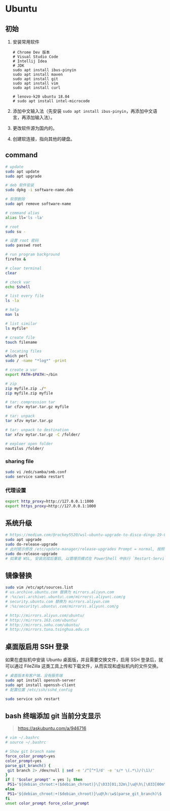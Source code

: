 # Ubuntu

## 初始

1. 安装常用软件

    ```text
    # Chrome Dev 版本
    # Visual Studio Code
    # Intellij Idea
    # JDK
    sudo apt install ibus-pinyin
    sudo apt install maven
    sudo apt install git
    sudo apt install vim
    sudo apt install curl

    # lenovo-k20 ubuntu 18.04
    # sudo apt install intel-microcode
    ```

2. 添加中文输入法（先安装 `sudo apt install ibus-pinyin`，再添加中文语言，再添加输入法）。
3. 更改软件源为国内的。
4. 创建软连接，指向其他的硬盘。

## command

```bash
# update
sudo apt update
sudo apt upgrade

# deb 软件安装
sudo dpkg -i software-name.deb

# 软禁删除
sudo apt remove software-name

# command alias
alias ll='ls -la'

# root
sudo su -

# 设置 root 密码
sudo passwd root

# run program background
firefox &

# clear terminal
clear

# check var
echo $shell

# list every file
ls -la

# help
man ls

# list similar
ls myfile*

# create file
touch filename

# locating files
which perl
sudo / -name "*log*" -print

# create a var
export PATH=$PATH:~/bin

# zip
zip myfile.zip ./*
zip myfile.zip myfile

# tar: compression tar
tar cfzv mytar.tar.gz myfile

# tar: unpack
tar xfzv mytar.tar.gz

# tar: unpack to destination
tar xfzv mytar.tar.gz -C /folder/

# exploer open folder
nautilus /folder/
```

### sharing file

```bash
sudo vi /edc/samba/smb.conf
sudo service samba restart
```

### 代理设置

```bash
export http_proxy=http://127.0.0.1:1000
export https_proxy=http://127.0.0.1:1000
```

## 系统升级

```bash
# https://medium.com/@rockey5520/wsl-ubuntu-upgrade-to-disco-dingo-19-04-b4abff20452d
sudo apt upgrade
sudo do-release-upgrade
# 此时提示修改 /etc/update-manager/release-upgrades Prompt = normal, 按照提示修改, 并再次执行
sudo do-release-upgrade
# 如果是 WSL, 安装完成后重启, 以管理员模式在 PowerShell 中执行 `Restart-Service LxssManager`
```

## 镜像替换

```bash
sudo vim /etc/apt/sources.list
# us.archive.ubuntu.com 替换为 mirrors.aliyun.com
# :%s/us\.archive\.ubuntu\.com/mirrors\.aliyun\.com/g
# security.ubuntu.com 替换为 mirrors.aliyun.com
# :%s/security\.ubuntu\.com/mirrors\.aliyun\.com/g

# http://mirrors.aliyun.com/ubuntu/
# http://mirrors.163.com/ubuntu/
# http://mirrors.sohu.com/ubuntu/
# http://mirrors.tuna.tsinghua.edu.cn
```

## 桌面版启用 SSH 登录

如果在虚拟机中安装 Ubuntu 桌面版，并且需要交换文件，启用 SSH 登录后，就可以通过 FileZilla 这类工具上传和下载文件，从而实现和虚拟机内的文件交换。

```bash
# 桌面版本有客户端，没有服务端
sudo apt install openssh-server
sudo apt install openssh-client
# 配置位置 /etc/ssh/sshd_config

sudo service ssh restart
```

## bash 终端添加 git 当前分支显示

> <https://askubuntu.com/a/946716>

```sh
# vim ~/.bashrc
# source ~/.bashrc

# Show git branch name
force_color_prompt=yes
color_prompt=yes
parse_git_branch() {
 git branch 2> /dev/null | sed -e '/^[^*]/d' -e 's/* \(.*\)/(\1)/'
}
if [ "$color_prompt" = yes ]; then
 PS1='${debian_chroot:+($debian_chroot)}\[\033[01;32m\]\u@\h\[\033[00m\]:\[\033[01;34m\]\w\[\033[01;31m\]$(parse_git_branch)\[\033[00m\]\$ '
else
 PS1='${debian_chroot:+($debian_chroot)}\u@\h:\w$(parse_git_branch)\$ '
fi
unset color_prompt force_color_prompt
```
